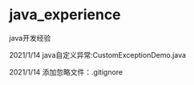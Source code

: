 # java_experience
java开发经验

2021/1/14
java自定义异常:CustomExceptionDemo.java

2021/1/14
添加忽略文件：.gitignore